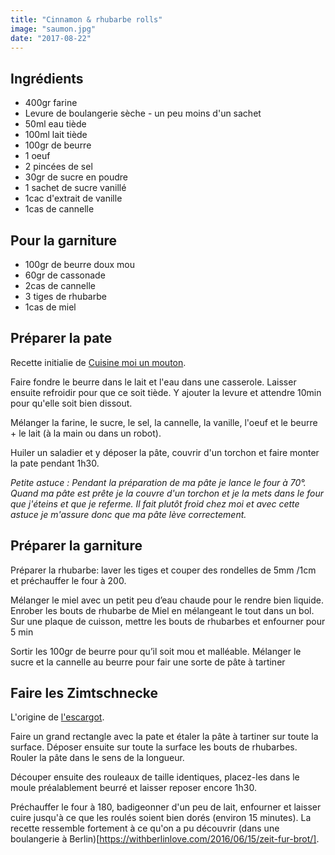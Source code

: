 ```yaml
---
title: "Cinnamon & rhubarbe rolls"
image: "saumon.jpg"
date: "2017-08-22"
---
```

## Ingrédients

* 400gr farine
* Levure de boulangerie sèche - un peu moins d'un sachet
* 50ml eau tiède
* 100ml lait tiède
* 100gr de beurre 
* 1 oeuf
* 2 pincées de sel
* 30gr de sucre en poudre
* 1 sachet de sucre vanillé
* 1cac d'extrait de vanille
* 1cas de cannelle

## Pour la garniture
* 100gr de beurre doux mou
* 60gr de cassonade
* 2cas de cannelle
* 3 tiges de rhubarbe
* 1cas de miel

## Préparer la pate

Recette initialie de [Cuisine moi un mouton](http://cuisinemoiunmouton.com/cinnamon-rolls/).

Faire fondre le beurre dans le lait et l'eau dans une casserole. Laisser ensuite refroidir pour que ce soit tiède. Y ajouter la levure et attendre 10min pour qu'elle soit bien dissout.

Mélanger la farine, le sucre, le sel, la cannelle, la vanille, l'oeuf et le beurre + le lait (à la main ou dans un robot).

Huiler un saladier et y déposer la pâte, couvrir d'un torchon et faire monter la pate pendant 1h30.

*Petite astuce : Pendant la préparation de ma pâte je lance le four à 70°. Quand ma pâte est prête je la couvre d'un torchon et je la mets dans le four que j'éteins et que je referme. Il fait plutôt froid chez moi et avec cette astuce je m'assure donc que ma pâte lève correctement.*

## Préparer la garniture

Préparer la rhubarbe: laver les tiges et couper des rondelles de 5mm /1cm et préchauffer le four à 200.

Mélanger le miel avec un petit peu d’eau chaude pour le rendre bien liquide. Enrober les bouts de rhubarbe de Miel en mélangeant le tout dans un bol. Sur une plaque de cuisson, mettre les bouts de rhubarbes et enfourner pour 5 min

Sortir les 100gr de beurre pour qu’il soit mou et malléable. Mélanger le sucre et la cannelle au beurre pour fair une sorte de pâte à tartiner

## Faire les Zimtschnecke

L'origine de [l'escargot](https://fr.wikipedia.org/wiki/Kanelbulle).

Faire un grand rectangle avec la pate et étaler la pâte à tartiner sur toute la surface. Déposer ensuite sur toute la surface les bouts de rhubarbes. Rouler la pâte dans le sens de la longueur.

Découper ensuite des rouleaux de taille identiques, placez-les dans le moule préalablement beurré et laisser reposer encore 1h30.

Préchauffer le four à 180, badigeonner d'un peu de lait, enfourner et laisser cuire jusqu'à ce que les roulés soient bien dorés (environ 15 minutes). La recette ressemble fortement à ce qu'on a pu découvrir (dans une boulangerie à Berlin)[https://withberlinlove.com/2016/06/15/zeit-fur-brot/].


























